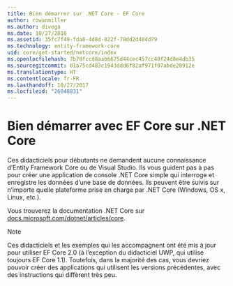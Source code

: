 ```yaml
---
title: Bien démarrer sur .NET Core - EF Core
author: rowanmiller
ms.author: divega
ms.date: 10/27/2016
ms.assetid: 35fc7f49-fda8-4d8d-822f-78dd2d484d79
ms.technology: entity-framework-core
uid: core/get-started/netcore/index
ms.openlocfilehash: 7b70fccd8aab6675d44cec457cc40f24d8e4db35
ms.sourcegitcommit: 01a75cd483c1943ddd6f82af971f07abde20912e
ms.translationtype: HT
ms.contentlocale: fr-FR
ms.lasthandoff: 10/27/2017
ms.locfileid: "26048831"
---
```

# <a name="getting-started-with-ef-core-on-net-core"></a>Bien démarrer avec EF Core sur .NET Core

Ces didacticiels pour débutants ne demandent aucune connaissance d’Entity Framework Core ou de Visual Studio. Ils vous guident pas à pas pour créer une application de console .NET Core simple qui interroge et enregistre les données d’une base de données. Ils peuvent être suivis sur n’importe quelle plateforme prise en charge par .NET Core (Windows, OS x, Linux, etc.).

Vous trouverez la documentation .NET Core sur [docs.microsoft.com/dotnet/articles/core](https://docs.microsoft.com/dotnet/articles/core/).

> [!NOTE]  
> Ces didacticiels et les exemples qui les accompagnent ont été mis à jour pour utiliser EF Core 2.0 (à l’exception du didacticiel UWP, qui utilise toujours EF Core 1.1). Toutefois, dans la majorité des cas, vous devriez pouvoir créer des applications qui utilisent les versions précédentes, avec des instructions qui diffèrent très peu.

